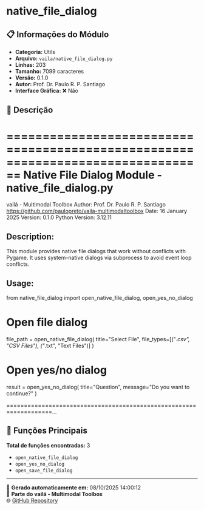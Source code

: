 # native_file_dialog

## 📋 Informações do Módulo

- **Categoria:** Utils
- **Arquivo:** `vaila/native_file_dialog.py`
- **Linhas:** 203
- **Tamanho:** 7099 caracteres
- **Versão:** 0.1.0
- **Autor:** Prof. Dr. Paulo R. P. Santiago
- **Interface Gráfica:** ❌ Não

## 📖 Descrição


================================================================================
Native File Dialog Module - native_file_dialog.py
================================================================================
vailá - Multimodal Toolbox
Author: Prof. Dr. Paulo R. P. Santiago
https://github.com/paulopreto/vaila-multimodaltoolbox
Date: 16 January 2025
Version: 0.1.0
Python Version: 3.12.11

Description:
------------
This module provides native file dialogs that work without conflicts with Pygame.
It uses system-native dialogs via subprocess to avoid event loop conflicts.

Usage:
------
from native_file_dialog import open_native_file_dialog, open_yes_no_dialog

# Open file dialog
file_path = open_native_file_dialog(
    title="Select File",
    file_types=[("*.csv", "CSV Files"), ("*.txt", "Text Files")]
)

# Open yes/no dialog
result = open_yes_no_dialog(
    title="Question",
    message="Do you want to continue?"
)

===================================================================...

## 🔧 Funções Principais

**Total de funções encontradas:** 3

- `open_native_file_dialog`
- `open_yes_no_dialog`
- `open_save_file_dialog`




---

📅 **Gerado automaticamente em:** 08/10/2025 14:00:12  
🔗 **Parte do vailá - Multimodal Toolbox**  
🌐 [GitHub Repository](https://github.com/vaila-multimodaltoolbox/vaila)
